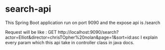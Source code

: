 # search-api

This Spring Boot application run on port 9090 and the expose api is /search

Request will be like : GET http://localhost:9090/search?actor=Elliot&director=chrisTOpher%20nolan&page=1&sort=id:asc
I explain every param which this api take in controller class in java docs.